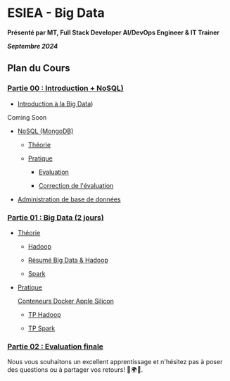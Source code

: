 # ESIEA - Big Data

**Présenté par MT, Full Stack Developer AI/DevOps Engineer & IT Trainer**

***Septembre 2024***

## Plan du Cours


### [Partie 00 : Introduction + NoSQL)](./PARTIE_00/)

- [Introduction à la Big Data](./PARTIE_00/INTRO_BIG_DATA/Pres_IntroBigData.pdf))

Coming Soon

- [NoSQL (MongoDB)](./PARTIE_00/NOSQL/)

  - [Théorie](./PARTIE_00/NOSQL/BASICS/)  

  - [Pratique](./PARTIE_00/NOSQL/TP/)

    - [Evaluation](./PARTIE_00/NOSQL/EVALUATION/inter-py-mongo-evaluation.md)

    - [Correction de l'évaluation](./PARTIE_00/NOSQL/SOLUTION_EVALUATION/python-mongodb-correction.ipynb)

- [Administration de base de données](./PARTIE_00/ADMIN_BDD/README.md)

### [Partie 01 : Big Data (2 jours)](./PARTIE_01/)

- [Théorie](./PARTIE_01/THEORIE/)

  - [Hadoop](./PARTIE_01/THEORIE/HADOOP/Pres_Hadoop.pdf)

  - [Résumé Big Data & Hadoop](./PARTIE_01/THEORIE/INTRO_BIG_DATA/Pres_IntroBigData_Simplified.pdf)

  - [Spark](./PARTIE_01/THEORIE/SPARK/Pres_Spark.pdf)

- [Pratique](./PARTIE_01/PRATIQUE/)

    [Conteneurs Docker Apple Silicon](./PARTIE_01/PRATIQUE/HADOOP_APPLE_SILICON/)

  - [TP Hadoop](./PARTIE_01/PRATIQUE/TP1.md) 
 
  - [TP Spark](./PARTIE_01/PRATIQUE/TP2.md)

### [Partie 02 : Evaluation finale](./PARTIE_02/EVALUATION_BIG_DATA.md)

Nous vous souhaitons un excellent apprentissage et n'hésitez pas à poser des questions ou à partager vos retours! 🚀🌍💼.